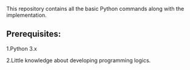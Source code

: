 This repository contains all the basic Python commands along with the implementation.

Prerequisites:
-------------
1.Python 3.x

2.Little knowledge about developing programming logics. 
